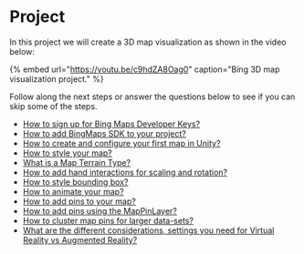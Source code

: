 # Project

In this project we will create a 3D map visualization as shown in the video below:

{% embed url="https://youtu.be/c9hdZA8Oag0" caption="Bing 3D map visualization project." %}

Follow along the next steps or answer the questions below to see if you can skip some of the steps.

* [How to sign up for Bing Maps Developer Keys?](how-to-sign-up-for-bing-maps-developer-key.md)
* [How to add BingMaps SDK to your project?](how-to-add-bingmaps-sdk-to-your-project.md)
* [How to create and configure your first map in Unity?](how-to-create-and-configure-your-first-map-in-unity.md)
* [How to style your map?](how-to-style-your-map-using-render-settings.md)
* [What is a Map Terrain Type?](what-is-a-map-terrain-type.md)
* [How to add hand interactions for scaling and rotation?](how-to-add-hand-interactions-for-scaling-and-rotation.md)
* [How to style bounding box?](how-to-style-bounding-box.md)
* [How to animate your map?](how-to-animate-your-map.md)
* [How to add pins to your map?](how-to-add-pins-to-your-map.md)
* [How to add pins using the MapPinLayer?](how-to-add-pins-using-the-mappinlayer.md)
* [How to cluster map pins for larger data-sets?](what-is-clustering-map-pins-means.md)
* [What are the different considerations, settings you need for Virtual Reality vs Augmented Reality?](what-are-the-different-considerations-settings-you-need-for-virtual-reality-vs-augmented-reality.md)


